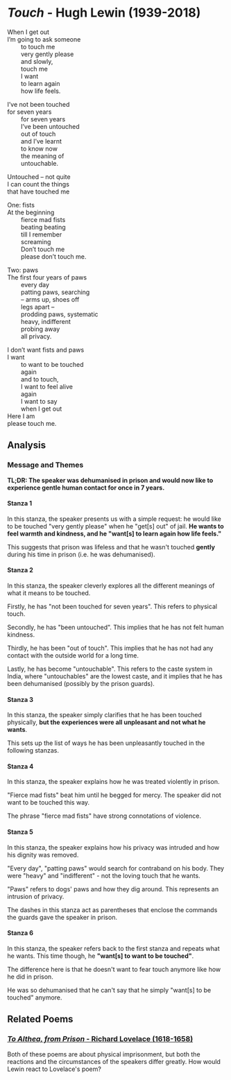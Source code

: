 # *Touch* - Hugh Lewin (1939-2018)

When I get out<br/>
I’m going to ask someone<br/>
&nbsp;&nbsp;&nbsp;&nbsp;&nbsp;&nbsp;&nbsp;&nbsp;to touch me<br/>
&nbsp;&nbsp;&nbsp;&nbsp;&nbsp;&nbsp;&nbsp;&nbsp;very gently please<br/>
&nbsp;&nbsp;&nbsp;&nbsp;&nbsp;&nbsp;&nbsp;&nbsp;and slowly,<br/>
&nbsp;&nbsp;&nbsp;&nbsp;&nbsp;&nbsp;&nbsp;&nbsp;touch me<br/>
&nbsp;&nbsp;&nbsp;&nbsp;&nbsp;&nbsp;&nbsp;&nbsp;I want<br/>
&nbsp;&nbsp;&nbsp;&nbsp;&nbsp;&nbsp;&nbsp;&nbsp;to learn again<br/>
&nbsp;&nbsp;&nbsp;&nbsp;&nbsp;&nbsp;&nbsp;&nbsp;how life feels.

I’ve not been touched<br/>
for seven years<br/>
&nbsp;&nbsp;&nbsp;&nbsp;&nbsp;&nbsp;&nbsp;&nbsp;for seven years<br/>
&nbsp;&nbsp;&nbsp;&nbsp;&nbsp;&nbsp;&nbsp;&nbsp;I’ve been untouched<br/>
&nbsp;&nbsp;&nbsp;&nbsp;&nbsp;&nbsp;&nbsp;&nbsp;out of touch<br/>
&nbsp;&nbsp;&nbsp;&nbsp;&nbsp;&nbsp;&nbsp;&nbsp;and I’ve learnt<br/>
&nbsp;&nbsp;&nbsp;&nbsp;&nbsp;&nbsp;&nbsp;&nbsp;to know now<br/>
&nbsp;&nbsp;&nbsp;&nbsp;&nbsp;&nbsp;&nbsp;&nbsp;the meaning of<br/>
&nbsp;&nbsp;&nbsp;&nbsp;&nbsp;&nbsp;&nbsp;&nbsp;untouchable.

Untouched – not quite<br/>
I can count the things<br/>
that have touched me

One: fists<br/>
At the beginning<br/>
&nbsp;&nbsp;&nbsp;&nbsp;&nbsp;&nbsp;&nbsp;&nbsp;fierce mad fists<br/>
&nbsp;&nbsp;&nbsp;&nbsp;&nbsp;&nbsp;&nbsp;&nbsp;beating beating<br/>
&nbsp;&nbsp;&nbsp;&nbsp;&nbsp;&nbsp;&nbsp;&nbsp;till I remember<br/>
&nbsp;&nbsp;&nbsp;&nbsp;&nbsp;&nbsp;&nbsp;&nbsp;screaming<br/>
&nbsp;&nbsp;&nbsp;&nbsp;&nbsp;&nbsp;&nbsp;&nbsp;Don’t touch me<br/>
&nbsp;&nbsp;&nbsp;&nbsp;&nbsp;&nbsp;&nbsp;&nbsp;please don’t touch me.

Two: paws<br/>
The first four years of paws<br/>
&nbsp;&nbsp;&nbsp;&nbsp;&nbsp;&nbsp;&nbsp;&nbsp;every day<br/>
&nbsp;&nbsp;&nbsp;&nbsp;&nbsp;&nbsp;&nbsp;&nbsp;patting paws, searching<br/>
&nbsp;&nbsp;&nbsp;&nbsp;&nbsp;&nbsp;&nbsp;&nbsp;– arms up, shoes off<br/>
&nbsp;&nbsp;&nbsp;&nbsp;&nbsp;&nbsp;&nbsp;&nbsp;legs apart –<br/>
&nbsp;&nbsp;&nbsp;&nbsp;&nbsp;&nbsp;&nbsp;&nbsp;prodding paws, systematic<br/>
&nbsp;&nbsp;&nbsp;&nbsp;&nbsp;&nbsp;&nbsp;&nbsp;heavy, indifferent<br/>
&nbsp;&nbsp;&nbsp;&nbsp;&nbsp;&nbsp;&nbsp;&nbsp;probing away<br/>
&nbsp;&nbsp;&nbsp;&nbsp;&nbsp;&nbsp;&nbsp;&nbsp;all privacy.

I don’t want fists and paws<br/>
I want<br/>
&nbsp;&nbsp;&nbsp;&nbsp;&nbsp;&nbsp;&nbsp;&nbsp;to want to be touched<br/>
&nbsp;&nbsp;&nbsp;&nbsp;&nbsp;&nbsp;&nbsp;&nbsp;again<br/>
&nbsp;&nbsp;&nbsp;&nbsp;&nbsp;&nbsp;&nbsp;&nbsp;and to touch,<br/>
&nbsp;&nbsp;&nbsp;&nbsp;&nbsp;&nbsp;&nbsp;&nbsp;I want to feel alive<br/>
&nbsp;&nbsp;&nbsp;&nbsp;&nbsp;&nbsp;&nbsp;&nbsp;again<br/>
&nbsp;&nbsp;&nbsp;&nbsp;&nbsp;&nbsp;&nbsp;&nbsp;I want to say<br/>
&nbsp;&nbsp;&nbsp;&nbsp;&nbsp;&nbsp;&nbsp;&nbsp;when I get out<br/>
Here I am<br/>
please touch me.

## Analysis

### Message and Themes

**TL;DR: The speaker was dehumanised in prison and would now like to experience gentle human contact for once in 7 years.**

#### Stanza 1

In this stanza, the speaker presents us with a simple request: he would like to be touched "very gently please" when he "get[s] out" of jail. **He wants to feel warmth and kindness, and he "want[s] to learn again how life feels."**

This suggests that prison was lifeless and that he wasn't touched **gently** during his time in prison (i.e. he was dehumanised).

#### Stanza 2

In this stanza, the speaker cleverly explores all the different meanings of what it means to be touched.

Firstly, he has "not been touched for seven years". This refers to physical touch.

Secondly, he has "been untouched". This implies that he has not felt human kindness.

Thirdly, he has been "out of touch". This implies that he has not had any contact with the outside world for a long time.

Lastly, he has become "untouchable". This refers to the caste system in India, where "untouchables" are the lowest caste, and it implies that he has been dehumanised (possibly by the prison guards).

#### Stanza 3

In this stanza, the speaker simply clarifies that he has been touched physically, **but the experiences were all unpleasant and not what he wants**.

This sets up the list of ways he has been unpleasantly touched in the following stanzas.

#### Stanza 4

In this stanza, the speaker explains how he was treated violently in prison.

"Fierce mad fists" beat him until he begged for mercy. The speaker did not want to be touched this way.

The phrase "fierce mad fists" have strong connotations of violence.

#### Stanza 5

In this stanza, the speaker explains how his privacy was intruded and how his dignity was removed.

"Every day", "patting paws" would search for contraband on his body. They were "heavy" and "indifferent" - not the loving touch that he wants.

"Paws" refers to dogs' paws and how they dig around. This represents an intrusion of privacy.

The dashes in this stanza act as parentheses that enclose the commands the guards gave the speaker in prison.

#### Stanza 6

In this stanza, the speaker refers back to the first stanza and repeats what he wants. This time though, he **"want[s] to want to be touched"**.

The difference here is that he doesn't want to fear touch anymore like how he did in prison.

He was so dehumanised that he can't say that he simply "want[s] to be touched" anymore.

## Related Poems

### [*To Althea, from Prison* - Richard Lovelace (1618-1658)](to-althea-from-prison)

Both of these poems are about physical imprisonment, but both the reactions and the circumstances of the speakers differ greatly. How would Lewin react to Lovelace's poem?
